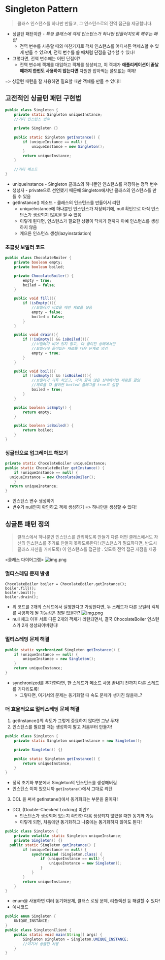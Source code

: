 # Singleton Pattern
> 클래스 인스턴스를 하나만 만들고, 그 인스턴스로의 전역 접근을 제공합니다.

- 싱글턴 패턴이란 - _특정 클래스에 객체 인스턴스가 하나만 만들어지도록 해주는 패턴_
  - 전역 변수를 사용할 때와 마찬가지로 객체 인스턴스를 어디서든 액세스할 수 있게 만들 수 있으며, 전역 변수를 쓸 때처럼 단점을 감수할 수 있다!
- 그렇다면, 전역 변수에는 어떤 단점이?
  - 전역 변수에 객체를 대입하고 객체를 생성되고, 이 객체가 **애플리케이션이 끝날 때까지 한번도 사용하지 않는다면** 자원만 잡아먹는 쓸모없는 객체!

=> 싱글턴 패턴을 잘 사용하면 필요할 때만 객체를 만들 수 있다!!

## 고전적인 싱글턴 패턴 구현법

```java
public class Singleton {
    private static Singleton uniqueInstance; 
    //기타 인스턴스 변수
    
    private Singleton {}
    
    public static Singleton getInstance() {
        if (uniqueInstance == null) {
            uniqueInstance = new Singleton();
        }
        return uniqueInstance;
    }
    
    //기타 메소드
}
```
- uniqueInstance - Singleton 클래스의 하나뿐인 인스턴스를 저장하는 정적 변수
- 생성자 - private으로 선언했기 때문에 Singleton에서만 클래스의 인스턴스를 만들 수 있음
- getInstance() 메소드 - 클래스의 인스턴스를 만들어서 리턴
  - uniqueInstance에 하나뿐인 인스턴스가 저장되기에, null 확인으로 아직 인스턴스가 생성되지 않음을 알 수 있음
  - 이렇게 된다면, 인스턴스가 필요한 상황이 닥치기 전까지 아예 인스턴스를 생성하지 않음
  - 게으른 인스턴스 생성(lazyinstatiation)

### 초콜릿 보일러 코드
```java
public class ChocolateBoiler {
    private boolean empty;
    private boolean boiled;

    private ChocolateBoiler() { 
        empty = true;
        boiled = false;
    }

    public void fill(){
        if (isEmpty()){
            //보일러가 비었을 때만 재료를 넣음
            empty = false;
            boiled = false;
        }
    }

    public void drain(){
        if (!isEmpty() && isBoiled()){
            //보일러가 비어 있지 않고, 다 끓여진 상태에서만 
            //보일러에 들어있는 재료를 다음 단계로 넘김
            empty = true;
        }
    }

    public void boil(){
        if (!isEmpty() && !isBoiled()){
            //보일러가 가득 차있고, 아직 끓지 않은 상태에서만 재료를 끓임
            //재료를 다 끓이면 boiled 플래그를 true로 설정
            boiled = true;
        }
    }

    public boolean isEmpty() {
        return empty;
    }

    public boolean isBoiled() {
        return boiled;
    }
}

```

### 싱글턴으로 업그레이드 해보기
```java
private static ChocolateBoiler uniqueInstance;
public static ChocolateBoiler getInstance() { 
    if (uniqueInstance == null) {
  uniqueInstance = new ChocolateBoiler(); 
    }
  return uniqueInstance; 
}
```
- 인스턴스 변수 생성하기
- 변수가 null인지 확인하고 객체 생성하기 => 하나만을 생성할 수 있다!

## 싱글톤 패턴 정의
> 클래스에서 하나뿐인 인스턴스를 관리하도록 만들기
> 다른 어떤 클래스에서도 자신의 인스턴스를 추가로 만들지 못하도록한다! (인스턴스가 필요하다면, 반드시 클래스 자신을 거치도록)
> 이 인스턴스를 접근할 . 있도록 전역 접근 지점을 제공

<클래스 다이어그램>
![img.png](src/img1.png)

### 멀티스레딩 문제 발생
```
ChocolateBoiler boiler = ChocolateBoiler.getInstance();
boiler.fill(); 
boiler.boil(); 
boiler.drain();
```
- 위 코드를 2개의 스레드에서 실행한다고 가정한다면, 두 스레드가 다른 보일러 객체를 사용하게 될 가능성은 정말 없을까?
![img.png](src/img2.png)
- null 체크 이후 서로 다른 2개의 객체가 리턴되면서, 결국 ChocolateBoiler 인스턴스가 2개 생성되어버렸다!

### 멀티스레딩 문제 해결
```java
public static synchronized Singleton getInstance() { 
    if (uniqueInstance == null) {
        uniqueInstance = new Singleton(); 
    }
    return uniqueInstance; 
}
```
- synchronized를 추가한다면, 한 스레드가 메소드 사용 끝내기 전까지 다른 스레드를 기다리도록!
  - 그렇다면, 여기서의 문제는 동기화할 때 속도 문제가 생기진 않을까..?

### 더 효율적으로 멀티스레딩 문제 해결
1) getInstance()의 속도가 그렇게 중요하지 않다면 그냥 두자!
2) 인스턴스를 필요할 때는 생성하지 말고 처음부터 만들자! 
```java
public class Singleton { 
    private static Singleton uniqueInstance = new Singleton();

    private Singleton() {}
  
    public static Singleton getInstance() {
        return uniqueInstance;
    } 
}
```
  - 정적 초기화 부분에서 Singleton의 인스턴스를 생성해버림
  - 인스턴스 이미 있으니까 `getInstane()`에서 그대로 리턴
3) DCL 을 써서 getInstane()에서 동기화되는 부분을 줄이자!
 - DCL (Double-Checked Locking) 이란?
   - 인스턴스가 생성되어 있는지 확인한 다음 생성되지 않았을 때만 동기화 가능
   - 이렇게 되면, 처음에만 동기화하고 나중에는 동기화하지 않아도 된다!
```java
public class Singleton { 
    private volatile static Singleton uniqueInstance;
    private Singleton() {}
  public static Singleton getInstance() {
        if (uniqueInstance == null) { 
            synchronized (Singleton.class) {
                if (uniqueInstance == null) { 
                    uniqueInstance = new Singleton();
                } 
            }
        }
        return uniqueInstance; 
    }
}
```
- enum을 사용하면 여러 동기화문제, 클래스 로딩 문제, 리플렉션 등 해결할 수 있다!
- 예시코드
```java
public enum Singleton { 
    UNIQUE_INSTANCE;
}
public class SingletonClient {
    public static void main(String[] args) {
        Singleton singleton = Singleton.UNIQUE_INSTANCE;
        //여기서 싱글턴 사용
    }
}
```